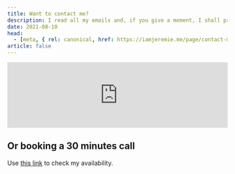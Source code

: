 ```yaml
---
title: Want to contact me?
description: I read all my emails and, if you give a moment, I shall promptly reply to you. Talk to you soon!
date: 2021-08-10
head:
  - [meta, { rel: canonical, href: https://iamjeremie.me/page/contact-me/ }]
article: false
---
```


<iframe class="contact-form"
  src="https://tally.so/embed/3yP7pp?alignLeft=1&hideTitle=1&transparentBackground=1"
  width="100%"
  frameborder="0"
  marginheight="0"
  marginwidth="0"
  title="A question? Contact me!">
</iframe>

## Or booking a 30 minutes call

Use [this link](https://calendly.com/iamjeremie/first-call) to check my availability.
